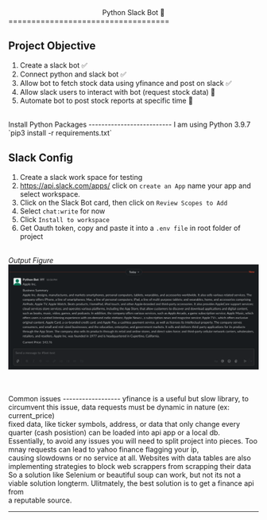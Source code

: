 <center>Python Slack Bot 🐍</center> 
===================================

Project Objective
--------------------
1. Create a slack bot ✅
2. Connect python and slack bot ✅
3. Allow bot to fetch stock data using yfinance and post on slack ✅
4. Allow slack users to interact with bot (request stock data) 🔨
5. Automate bot to post stock reports at specific time 🔨


<br>
Install Python Packages
--------------------------
I am using Python 3.9.7<br>
`pip3 install -r requirements.txt`
<br>

Slack Config
---------------
1. Create a slack work space for testing
2. https://api.slack.com/apps/ click on `create an App` name your app and select workspace.
3. Click on the Slack Bot card, then click on `Review Scopes to Add` 
4. Select `chat:write` for now
5. Click `Install to workspace`
6. Get Oauth token, copy and paste it into a `.env file` in root folder of project


<br><i>Output Figure</i>
<img src="static/report.png"
     alt="example-energy"
     style="float: left; margin-right: 10px; margin-bottom: 50px;" />

<br>
Common issues
------------------
yfinance is a useful but slow library, to circumvent this issue, data requests must be dynamic in nature (ex: current_price) <br>
fixed data, like ticker symbols, address, or data that only change every quarter (cash posistion) can be loaded into api app or a local db. <br>
Essentially, to avoid any issues you will need to split project into pieces. Too mnay requests can lead to yahoo finance flagging your ip,<br> causing slowdowns or no service at all. Websites with data tables are also implementing strategies to block web scrappers from scrapping their data<br> So a solution like Selenium or beautiful soup can work, but not its not a viable solution longterm. Ulitmately, the best solution is to get a finance api from<br> a reputable source.
<hr>

